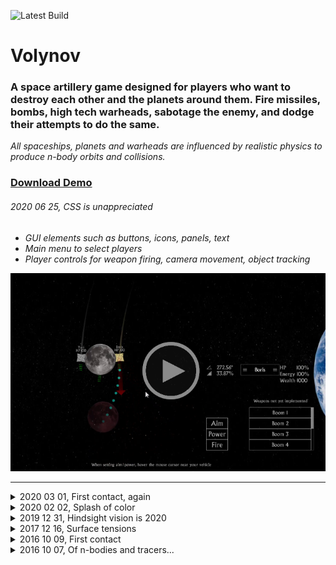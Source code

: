 ![Latest Build](https://github.com/Blaarkies/Volynov/workflows/Latest%20Build/badge.svg?branch=master)

# Volynov
<h3>A space artillery game designed for players who want to destroy each other and the planets around them. 
Fire missiles, bombs, high tech warheads, sabotage the enemy, and dodge their attempts to do 
the same.</h3> 
<i>All spaceships, planets and warheads are influenced by realistic physics to produce n-body orbits 
and collisions.</i>

### [Download Demo](https://github.com/Blaarkies/Volynov/releases/download/latest-build/volynov.zip)

<h6>2020 06 25, CSS is unappreciated</h6>
<ul>
    <li><i>GUI elements such as buttons, icons, panels, text</i></li>
    <li><i>Main menu to select players</i></li>
    <li><i>Player controls for weapon firing, camera movement, object tracking</i></li>
</ul>
<a href="https://github.com/Blaarkies/Volynov/blob/master/assets/css_is_underappreciated.mp4?raw=true">
<img src="https://github.com/Blaarkies/Volynov/blob/master/assets/css_is_underappreciated.png"/>
</a>
<hr></hr>

<details>
  <summary>2020 03 01, First contact, again</summary>
  <ul><li><i>Collision and friction physics</i></li></ul>
  <a href="https://github.com/Blaarkies/Volynov/blob/master/assets/first_contact.mp4?raw=true">
  <img src="https://github.com/Blaarkies/Volynov/blob/master/assets/first_contact.png"/>
  </a>
  <hr></hr>
</details>

<details>
  <summary>2020 02 02, Splash of color</summary>
  <ul><li><i>Colors, textures, rotations, arrow and text for debugging</i></li></ul>
  <code>Cyan lines are current acceleration vectors</code>
  <img src="https://github.com/Blaarkies/Volynov/blob/master/assets/splash_of_color.gif"/>
  <hr></hr>
</details>

<details>
  <summary>2019 12 31, Hindsight vision is 2020</summary>
  <ul>
      <li><i>Convert source code from Java to Kotlin</i></li>
      <li><i>Convert visuals from Java Swing to LWJGL</i></li>
  </ul>
  <code>The simplest shape in OpenGL is the triangle, and if that is all you can draw yet...</code>
  <img src="https://github.com/Blaarkies/Volynov/blob/master/assets/how_to_draw_triangles.gif"/>
  <hr></hr>
</details>

<details>
  <summary>2017 12 16, Surface tensions</summary>
  <ul><li><i>Planet surfaces no longer behave like liquids</i></li></ul>
  <img src="https://github.com/Blaarkies/Volynov/blob/master/assets/reaction_force_from_planets.gif"/>
  <hr></hr>
</details>

<details>
  <summary>2016 10 09, First contact</summary>
  <ul><li><i>Basic collision physics</i></li></ul>
  <code>Cyan lines are current acceleration vectors</code>
  <img src="https://github.com/Blaarkies/Volynov/blob/master/assets/first_collisions.gif"/>
  <hr></hr>
</details>

<details>
  <summary>2016 10 07, Of n-bodies and tracers...</summary>
  <ul><li><i>Gravitational acceleration</i></li></ul>
  <img src="https://github.com/Blaarkies/Volynov/blob/master/assets/n_body_tracers.gif"/>
  <hr></hr>
</details>

